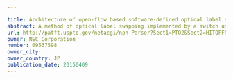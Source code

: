 ```yaml
---

title: Architecture of open-flow based software-defined optical label swapping
abstract: A method of optical label swapping implemented by a switch used in a software defined network system that in one embodiment includes providing a 400-Gbit/s payload having a Nyquist shaped carrier in a 75-Ghz bandwidth spacing using a payload generator module controlling at least one first optical laser, and inserting a first optical label adjacent to the payload flow in a remainder of a 100-Ghz bandwidth with a label generator controlling at least one second optical laser. The label generator and the payload generator are controlled by a software defined network (SDN). A package of the payload and the first optical label is transmitted to a receiving node. The optical label can be swapped at the receiving node with a flex grid wavelength selective switch (WSS) controlled by the software defined network.
url: http://patft.uspto.gov/netacgi/nph-Parser?Sect1=PTO2&Sect2=HITOFF&p=1&u=%2Fnetahtml%2FPTO%2Fsearch-adv.htm&r=1&f=G&l=50&d=PALL&S1=09537598&OS=09537598&RS=09537598
owner: NEC Corporation
number: 09537598
owner_city: 
owner_country: JP
publication_date: 20150409
---
```

